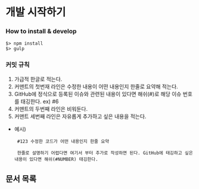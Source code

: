 # 개발 시작하기

### How to install & develop
    $> npm install
    $> gulp

### 커밋 규칙
 1. 가급적 한글로 적는다. 
 2. 커맨트의 첫번재 라인은 수정한 내용이 어떤 내용인지 한줄로 요약해 적는다. 
 3. GitHub에 정식으로 등록된 이슈와 관련된 내용이 있다면 해쉬(#)로 해당 이슈 번호를 태깅한다. ex) #6 
 4. 커맨트의 두번째 라인은 비워둔다.
 5. 커맨트 세번째 라인은 자유롭게 추가하고 싶은 내용을 적는다. 
  - 예시)
    ```
     #123 수정한 코드가 어떤 내용인지 한줄 요약
     
     한줄로 설명하기 어렵다면 여기서 부터 추가로 작성하면 된다. GitHub에 태깅하고 싶은 내용이 있다면 해쉬(#NUMBER) 태깅한다. 
    ```

## 문서 목록



